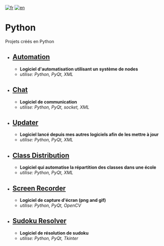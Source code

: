 [![fr](https://img.shields.io/badge/lang-fr-red.svg)](README.md)
[![en](https://img.shields.io/badge/lang-en-blue.svg)](README.en.md)

# Python

Projets créés en Python

* ## [Automation](Automation)
    * **Logiciel d'automatisation utilisant un système de nodes** <br>
    * *utilise: Python, PyQt, XML* <br>
    
* ## [Chat](Chat)
    * **Logiciel de communication** <br>
    * *utilise: Python, PyQt, socket, XML* <br>

* ## [Updater](Updater)
    * **Logiciel lancé depuis mes autres logiciels afin de les mettre à jour** <br>
    * *utilise: Python, PyQt, XML* <br>

* ## [Class Distribution](Class-Distribution)
    * **Logiciel qui automatise la répartition des classes dans une école** <br>
    * *utilise: Python, PyQt, XML* <br>

* ## [Screen Recorder](Screen-Recorder)
    * **Logiciel de capture d'écran (png and gif)** <br>
    * *utilise: Python, PyQt, OpenCV* <br>
    
* ## [Sudoku Resolver](Sudoku-Resolver)
    * **Logiciel de résolution de sudoku** <br>
    * *utilise: Python, PyQt, Tkinter* <br>
